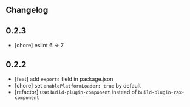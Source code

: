 ## Changelog

## 0.2.3

- [chore] eslint 6 -> 7

## 0.2.2

- [feat] add `exports` field in package.json
- [chore] set `enablePlatformLoader: true` by default
- [refactor] use `build-plugin-component` instead of `build-plugin-rax-component`
